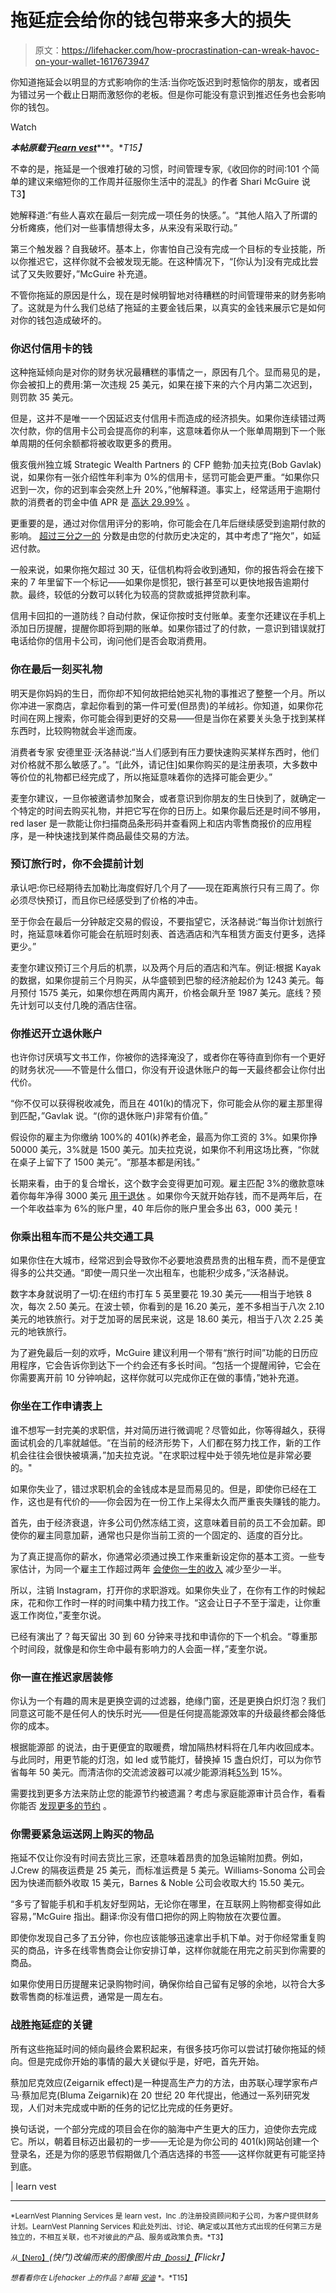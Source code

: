 # 拖延症会给你的钱包带来多大的损失

> 原文：<https://lifehacker.com/how-procrastination-can-wreak-havoc-on-your-wallet-1617673947>

你知道拖延会以明显的方式影响你的生活:当你吃饭迟到时惹恼你的朋友，或者因为错过另一个截止日期而激怒你的老板。但是你可能没有意识到推迟任务也会影响你的钱包。

Watch

***本帖原载于***[***learn vest***](http://www.learnvest.com/2014/08/ways-procrastination-can-wreak-havoc-on-your-wallet/)***。**T15】*

不幸的是，拖延是一个很难打破的习惯，时间管理专家,《收回你的时间:101 个简单的建议来缩短你的工作周并征服你生活中的混乱》的作者 Shari McGuire 说 T3】

她解释道:“有些人喜欢在最后一刻完成一项任务的快感。”。“其他人陷入了所谓的分析瘫痪，他们对一些事情想得太多，从来没有采取行动。”

第三个触发器？自我破坏。基本上，你害怕自己没有完成一个目标的专业技能，所以你推迟它，这样你就不会被发现无能。在这种情况下，“[你认为]没有完成比尝试了又失败要好，”McGuire 补充道。

不管你拖延的原因是什么，现在是时候明智地对待糟糕的时间管理带来的财务影响了。这就是为什么我们总结了拖延的主要金钱后果，以真实的金钱来展示它是如何对你的钱包造成破坏的。

### 你迟付信用卡的钱

这种拖延倾向是对你的财务状况最糟糕的事情之一，原因有几个。显而易见的是，你会被扣上的费用:第一次违规 25 美元，如果在接下来的六个月内第二次迟到，则罚款 35 美元。

但是，这并不是唯一一个因延迟支付信用卡而造成的经济损失。如果你连续错过两次付款，你的信用卡公司会提高你的利率，这意味着你从一个账单周期到下一个账单周期的任何余额都将被收取更多的费用。

俄亥俄州独立城 Strategic Wealth Partners 的 CFP 鲍勃·加夫拉克(Bob Gavlak)说，如果你有一张介绍性年利率为 0%的信用卡，惩罚可能会更严重。“如果你只迟到一次，你的迟到率会突然上升 20%，”他解释道。事实上，经常适用于逾期付款的消费者的罚金中值 APR 是 [高达 29.99%](https://www.creditkarma.com/article/late-payments-affect-credit-score) 。

更重要的是，通过对你信用评分的影响，你可能会在几年后继续感受到逾期付款的影响。 [超过三分之一的](http://www.myfico.com/CreditEducation/WhatsInYourScore.aspx) 分数是由您的付款历史决定的，其中考虑了“拖欠”，如延迟付款。

一般来说，如果你拖欠超过 30 天，征信机构将会收到通知，你的报告将会在接下来的 7 年里留下一个标记——如果你是惯犯，银行甚至可以更快地报告逾期付款。最终，较低的分数可以转化为较高的贷款或抵押贷款利率。

信用卡回扣的一道防线？自动付款，保证你按时支付账单。麦奎尔还建议在手机上添加日历提醒，提醒你即将到期的账单。如果你错过了的付款，一意识到错误就打电话给你的信用卡公司，询问他们是否会取消费用。

### 你在最后一刻买礼物

明天是你妈妈的生日，而你却不知何故把给她买礼物的事推迟了整整一个月。所以你冲进一家商店，拿起你看到的第一件可爱(但昂贵)的羊绒衫。你知道，如果你花时间在网上搜索，你可能会得到更好的交易——但是当你在紧要关头急于找到某样东西时，比较购物就会半途而废。

消费者专家 安德里亚·沃洛赫说:“当人们感到有压力要快速购买某样东西时，他们对价格就不那么敏感了。”。“[此外，请记住]如果你购买的是注册表项，大多数中等价位的礼物都已经完成了，所以拖延意味着你的选择可能会更少。”

麦奎尔建议，一旦你被邀请参加聚会，或者意识到你朋友的生日快到了，就确定一个特定的时间去购买礼物，并把它写在你的日历上。如果你最后还是时间不够用，red laser 是一款能让你扫描商品条形码并查看网上和店内零售商报价的应用程序，是一种快速找到某件商品最佳交易的方法。

### 预订旅行时，你不会提前计划

承认吧:你已经期待去加勒比海度假好几个月了——现在距离旅行只有三周了。你必须尽快预订，而且你已经感受到了价格的冲击。

至于你会在最后一分钟敲定交易的假设，不要指望它，沃洛赫说:“每当你计划旅行时，拖延意味着你可能会在航班时刻表、首选酒店和汽车租赁方面支付更多，选择更少。”

麦奎尔建议预订三个月后的机票，以及两个月后的酒店和汽车。例证:根据 Kayak 的数据，如果你提前三个月购买，从华盛顿到巴黎的经济舱起价为 1243 美元。每月预付 1575 美元，如果你想在两周内离开，价格会飙升至 1987 美元。底线？预先计划可以支付几晚的酒店住宿。

### 你推迟开立退休账户

也许你讨厌填写文书工作，你被你的选择淹没了，或者你在等待直到你有一个更好的财务状况——不管是什么借口，你没有开设退休账户的每一天最终都会让你付出代价。

“你不仅可以获得税收减免，而且在 401(k)的情况下，你可能会从你的雇主那里得到匹配，”Gavlak 说。“(你的退休账户)非常有价值。”

假设你的雇主为你缴纳 100%的 401(k)养老金，最高为你工资的 3%。如果你挣 50000 美元，3%就是 1500 美元。加夫拉克说，如果你不利用这场比赛，“你就在桌子上留下了 1500 美元”。“那基本都是闲钱。”

长期来看，由于的复合增长，这个数字会变得更加可观。雇主匹配 3%的缴款意味着你每年净得 3000 美元 [用于退休](https://lifehacker.com/outdated-retirement-rules-you-should-reconsider-1611455024) 。如果你今天就开始存钱，而不是两年后，在一个年收益率为 6%的账户里，40 年后你的账户里会多出 63，000 美元！

### 你乘出租车而不是公共交通工具

如果你住在大城市，经常迟到会导致你不必要地浪费昂贵的出租车费，而不是便宜得多的公共交通。“即使一周只坐一次出租车，也能积少成多，”沃洛赫说。

数字本身就说明了一切:在纽约市打车 5 英里要花 19.30 美元——相当于地铁 8 次，每次 2.50 美元。在波士顿，你看到的是 16.20 美元，差不多相当于八次 2.10 美元的地铁旅行。对于芝加哥的居民来说，这是 18.60 美元，相当于八次 2.25 美元的地铁旅行。

为了避免最后一刻的欢呼，McGuire 建议利用一个带有“旅行时间”功能的日历应用程序，它会告诉你到达下一个约会还有多长时间。“包括一个提醒闹钟，它会在你需要离开前 10 分钟响起，这样你就可以完成你正在做的事情，”她补充道。

### 你坐在工作申请表上

谁不想写一封完美的求职信，并对简历进行微调呢？尽管如此，你等得越久，获得面试机会的几率就越低。“在当前的经济形势下，人们都在努力找工作，新的工作机会往往会很快被填满，”加夫拉克说。"在求职过程中处于领先地位是非常必要的。"

如果你失业了，错过求职机会的金钱成本是显而易见的。但是，即使你已经在工作，这也是有代价的——你会因为在一份工作上呆得太久而严重丧失赚钱的能力。

首先，由于经济衰退，许多公司仍然冻结工资，这意味着目前的员工不会加薪。即使你的雇主同意加薪，通常也只是你当前工资的一个固定的、适度的百分比。

为了真正提高你的薪水，你通常必须通过换工作来重新设定你的基本工资。一些专家估计，为同一个雇主工作超过两年 [会使你一生的收入](http://www.forbes.com/sites/cameronkeng/2014/06/22/employees-that-stay-in-companies-longer-than-2-years-get-paid-50-less/) 减少至少一半。

所以，注销 Instagram，打开你的求职游戏。如果你失业了，在你有工作的时候起床，花和你工作时一样的时间集中精力找工作。“这会让日子不至于溜走，让你重返工作岗位，”麦奎尔说。

已经有演出了？每天留出 30 到 60 分钟来寻找和申请你的下一个机会。“尊重那个时间段，就像是和你生命中最有影响力的人会面一样，”麦奎尔说。

### 你一直在推迟家居装修

你认为一个有趣的周末是更换空调的过滤器，绝缘门窗，还是更换白炽灯泡？我们同意这可能不是任何人的快乐时光——但是任何提高能源效率的升级最终都会降低你的成本。

根据能源部 的说法，由于更便宜的取暖费，增加隔热材料将在几年内收回成本。与此同时，用更节能的灯泡，如 led 或节能灯，替换掉 15 盏白炽灯，可以为你节省每年 50 美元。而清洁你的交流滤波器可以减少能源消耗[5%](http://www.energy.gov/energysaver/articles/maintaining-your-air-conditioner)到 15%。

需要找到更多方法来防止您的能源节约被遗漏？考虑与家庭能源审计员合作，看看你能否 [发现更多的节约](http://lifehacker.com/the-three-money-saving-home-improvements-you-should-tac-5989186) 。

### 你需要紧急运送网上购买的物品

拖延不仅让你没有时间去货比三家，还意味着昂贵的加急运输附加费。例如，J.Crew 的隔夜运费是 25 美元，而标准运费是 5 美元。Williams-Sonoma 公司会因为快递而额外收取 15 美元，Barnes & Noble 公司会收取大约 15.50 美元。

“多亏了智能手机和手机友好型网站，无论你在哪里，在互联网上购物都变得如此容易，”McGuire 指出。翻译:你没有借口把你的网上购物放在次要位置。

即使你发现自己多了五分钟，你也应该能够迅速拿出手机下单。对于你经常重复购买的商品，许多在线零售商会让你安排订单，这样你就能在用完之前买到你需要的商品。

如果你使用日历提醒来记录购物时间，确保你给自己留有足够的余地，以符合大多数零售商的标准运费，通常是一周左右。

### 战胜拖延症的关键

所有这些拖延时间的倾向最终会累积起来，有很多技巧你可以尝试打破你拖延的倾向。但是完成你开始的事情的最大关键似乎是，好吧，首先开始。

蔡加尼克效应(Zeigarnik effect)是一种提高生产力的方法，由苏联心理学家布卢马·蔡加尼克(Bluma Zeigarnik)在 20 世纪 20 年代提出，他通过一系列研究发现，人们对未完成或中断的任务的记忆比完成的任务更好。

换句话说，一个部分完成的项目会在你的脑海中产生更大的压力，迫使你去完成它。所以，朝着目标迈出最初的一步——无论是为你公司的 401(k)网站创建一个登录名，还是为你的感恩节假期做几个酒店选择的书签——这样你就更有可能坚持到底。

| learn vest

* * *

<small>*LearnVest Planning Services 是 learn vest，Inc .的注册投资顾问和子公司，为客户提供财务计划。LearnVest Planning Services 和此处列出、讨论、确定或以其他方式出现的任何第三方是独立的，不相互关联，也不对彼此的产品、服务或政策负责。*T3】</small>

<small>*从*</small>[<small>【Nero】</small>](http://www.shutterstock.com/pic.mhtml?id=192643223&src=id)*(快门)改编而来的图像图片由*[<small>*【bossi】*</small>](https://www.flickr.com/photos/thisisbossi/3189512899)*【Flickr】*

*<small>想看看你在 Lifehacker 上的作品？邮箱</small>* [<small>*安迪*</small>](mailto:andy@lifehacker.com) <small>*。*T15】</small>